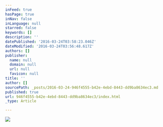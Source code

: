 ```yaml
---
inFeed: true
hasPage: true
inNav: false
inLanguage: null
starred: false
keywords: []
description: ''
datePublished: '2016-03-24T03:58:23.046Z'
dateModified: '2016-03-24T03:56:48.617Z'
authors: []
publisher:
  name: null
  domain: null
  url: null
  favicon: null
title: ''
author: []
sourcePath: _posts/2016-03-24-946f4555-b42e-4ebd-8443-dd9ba8634ec3.md
published: true
url: 946f4555-b42e-4ebd-8443-dd9ba8634ec3/index.html
_type: Article

---
```

![](https://the-grid-user-content.s3-us-west-2.amazonaws.com/1e3f2386-1704-478e-a56e-aa907767a896.jpg)